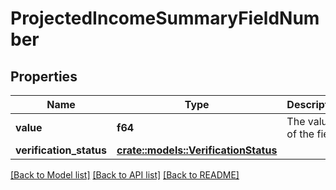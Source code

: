 # ProjectedIncomeSummaryFieldNumber

## Properties

Name | Type | Description | Notes
------------ | ------------- | ------------- | -------------
**value** | **f64** | The value of the field. | 
**verification_status** | [**crate::models::VerificationStatus**](VerificationStatus.md) |  | 

[[Back to Model list]](../README.md#documentation-for-models) [[Back to API list]](../README.md#documentation-for-api-endpoints) [[Back to README]](../README.md)


